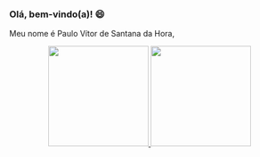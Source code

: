 ### Olá, bem-vindo(a)! 😄

Meu nome é Paulo Vítor de Santana da Hora,

<div align="center">
  <a href="https://github.com/paul0vitor">
  <img height="180em" src="https://github-readme-stats.vercel.app/api?username=paul0vitor&show_icons=true&theme=gruvbox&include_all_commits=true&count_private=true"/>
  <img height="180em" src="https://github-readme-stats.vercel.app/api/top-langs/?username=paul0vitor&layout=compact&langs_count=7&theme=gruvbox"/>
</div>
